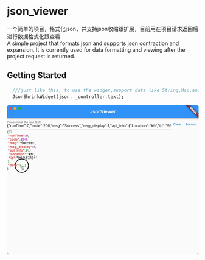 # json_viewer

一个简单的项目，格式化json，并支持json收缩跟扩展，目前用在项目请求返回后进行数据格式化跟查看</br>
A simple project that formats json and supports json contraction and expansion. It is currently used
for data formatting and viewing after the project request is returned.

## Getting Started

```dart
  ///just like this, to use the widget,support data like String,Map,and List
  JsonShrinkWidget(json: _controller.text);
```
![Alt](pics/show.gif)